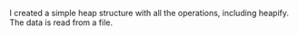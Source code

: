 I created a simple heap structure with all the operations, including heapify. The data is read from a file.
